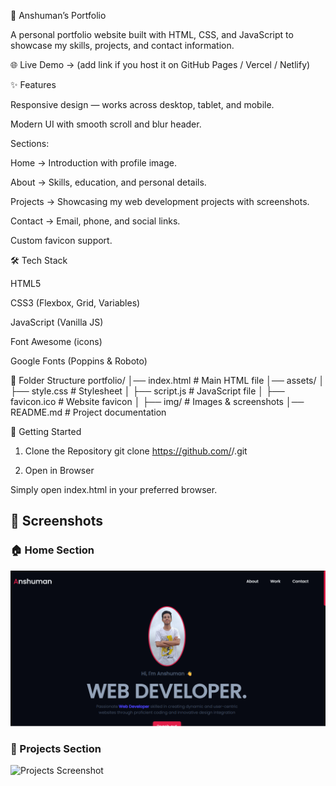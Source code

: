📌 Anshuman’s Portfolio

A personal portfolio website built with HTML, CSS, and JavaScript to showcase my skills, projects, and contact information.

🌐 Live Demo → (add link if you host it on GitHub Pages / Vercel / Netlify)

✨ Features

Responsive design — works across desktop, tablet, and mobile.

Modern UI with smooth scroll and blur header.

Sections:

Home → Introduction with profile image.

About → Skills, education, and personal details.

Projects → Showcasing my web development projects with screenshots.

Contact → Email, phone, and social links.

Custom favicon support.

🛠️ Tech Stack

HTML5

CSS3 (Flexbox, Grid, Variables)

JavaScript (Vanilla JS)

Font Awesome
 (icons)

Google Fonts (Poppins & Roboto)

📂 Folder Structure
portfolio/
│── index.html          # Main HTML file
│── assets/
│   ├── style.css       # Stylesheet
│   ├── script.js       # JavaScript file
│   ├── favicon.ico     # Website favicon
│   ├── img/            # Images & screenshots
│── README.md           # Project documentation

🚀 Getting Started
1. Clone the Repository
git clone https://github.com/<your-username>/<repo-name>.git

2. Open in Browser

Simply open index.html in your preferred browser.

## 📸 Screenshots  

### 🏠 Home Section  
![Home Screenshot](assets/img/portt1.png)  

### 📂 Projects Section  
![Projects Screenshot](assets/img/port2.png)
